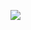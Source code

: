 <!--
 Copyright (c) 2021 Sri Lakshmi Kanthan P
 
 This software is released under the MIT License.
 https://opensource.org/licenses/MIT
-->

<p>
    <img src="https://titlecard.herokuapp.com/?intro=Hey,%20There&title=Title%20Card&about=UnderDevelopment&bg=%2712c2e9">
</p>